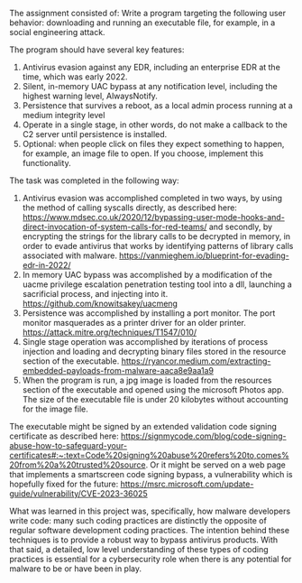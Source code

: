 The assignment consisted of:
Write a program targeting the following user behavior: downloading and running an executable file, for example, in a social engineering attack. 

The program should have several key features:
1. Antivirus evasion against any EDR, including an enterprise EDR at the time, which was early 2022.
2. Silent, in-memory UAC bypass at any notification level, including the highest warning level, AlwaysNotify.
3. Persistence that survives a reboot, as a local admin process running at a medium integrity level
4. Operate in a single stage, in other words, do not make a callback to the C2 server until persistence is installed.
5. Optional: when people click on files they expect something to happen, for example, an image file to open. If you choose, implement this functionality.

The task was completed in the following way:
1. Antivirus evasion was accomplished completed in two ways, by using the method of calling syscalls directly, as described here: https://www.mdsec.co.uk/2020/12/bypassing-user-mode-hooks-and-direct-invocation-of-system-calls-for-red-teams/ and secondly, by encrypting the strings for the library calls to be decrypted in memory, in order to evade antivirus that works by identifying patterns of library calls associated with malware. https://vanmieghem.io/blueprint-for-evading-edr-in-2022/
3. In memory UAC bypass was accomplished by a modification of the uacme privilege escalation penetration testing tool into a dll, launching a sacrificial process, and injecting into it. https://github.com/knowitsakey/uacmeng
4. Persistence was accomplished by installing a port monitor. The port monitor masquerades as a printer driver for an older printer. https://attack.mitre.org/techniques/T1547/010/
5. Single stage operation was accomplished by iterations of process injection and loading and decrypting binary files stored in the resource section of the executable. https://ryancor.medium.com/extracting-embedded-payloads-from-malware-aaca8e9aa1a9
6. When the program is run, a jpg image is loaded from the resources section of the executable and opened using the microsoft Photos app. The size of the executable file is under 20 kilobytes without accounting for the image file.

The executable might be signed by an extended validation code signing certificate as described here: https://signmycode.com/blog/code-signing-abuse-how-to-safeguard-your-certificates#:~:text=Code%20signing%20abuse%20refers%20to,comes%20from%20a%20trusted%20source.
Or it might be served on a web page that implements a smartscreen code signing bypass, a vulnerability which is hopefully fixed for the future: https://msrc.microsoft.com/update-guide/vulnerability/CVE-2023-36025

What was learned in this project was, specifically, how malware developers write code: many such coding practices are distinctly the opposite of regular software development coding practices. The intention behind these techniques is to provide a robust way to bypass antivirus products. With that said, a detailed, low level understanding of these types of coding practices is essential for a cybersecurity role when there is any potential for malware to be or have been in play.

